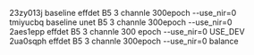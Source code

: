 23zy013j  baseline  effdet B5 3 channle 300epoch  --use_nir=0  
tmiyucbq  baseline  unet B5 3 channle 300epoch --use_nir=0  
2aes1epp  effdet B5 3 channle 300 epoch --use_nir=0 USE_DEV  
2ua0sqph effdet B5 3 channle 300epoch --use_nir=0 balance 
